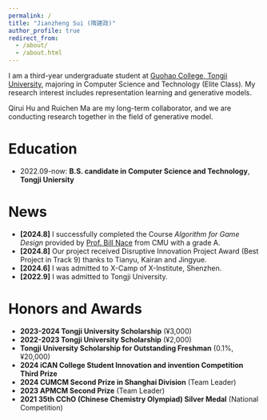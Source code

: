 ```yaml
---
permalink: /
title: "Jianzheng Sui (隋建政)"
author_profile: true
redirect_from: 
  - /about/
  - /about.html
---
```

I am a third-year undergraduate student at [Guohao College, Tongji University](https://ghc.tongji.edu.cn/), majoring in Computer Science and Technology (Elite Class). My research interest includes representation learning and generative models.

Qirui Hu and Ruichen Ma are my long-term collaborator, and we are conducting research together in the field of generative model.

Education
======
- 2022.09-now: **B.S. candidate in Computer Science and Technology**, **Tongji Uniersity**

News
======
- **[2024.8]** I successfully completed the Course *Algorithm for Game Design* provided by [Prof. Bill Nace](https://www.ece.cmu.edu/directory/bios/nace-bill.html) from CMU with a grade A.
- **[2024.8]** Our project received Disruptive Innovation Project Award (Best Project in Track 9) thanks to Tianyu, Kairan and Jingyue.
- **[2024.6]** I was admitted to X-Camp of X-Institute, Shenzhen.
- **[2022.9]** I was admitted to Tongji University.

Honors and Awards
======
- **2023-2024 Tongji University Scholarship** (¥3,000)
- **2022-2023 Tongji University Scholarship** (¥2,000)
- **Tongji University Scholarship for Outstanding Freshman** (0.1%, ¥20,000)
- **2024 iCAN College Student Innovation and invention Competition Third Prize**
- **2024 CUMCM Second Prize in Shanghai Division** (Team Leader)
- **2023 APMCM Second Prize** (Team Leader)
- **2021 35th CChO (Chinese Chemistry Olympiad) Silver Medal** (National Competition)

